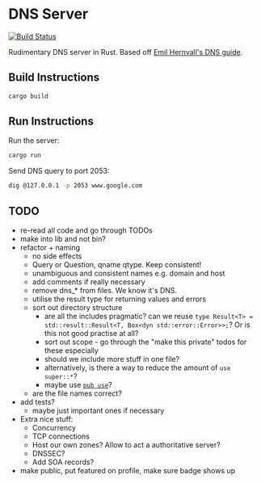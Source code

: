 # DNS Server

[![Build Status](https://img.shields.io/github/workflow/status/dominikrys/dns-server/ci?style=flat-square)](https://github.com/dominikrys/dns-server/actions)

Rudimentary DNS server in Rust. Based off [Emil Hernvall's DNS guide](https://github.com/EmilHernvall/dnsguide).

## Build Instructions

```bash
cargo build
```

## Run Instructions

Run the server:

```bash
cargo run
```

Send DNS query to port 2053:

```bash
dig @127.0.0.1 -p 2053 www.google.com
```

## TODO

- re-read all code and go through TODOs
- make into lib and not bin?
- refactor + naming
  - no side effects
  - Query or Question, qname qtype. Keep consistent!
  - unambiguous and consistent names e.g. domain and host
  - add comments if really necessary
  - remove dns\_\* from files. We know it's DNS.
  - utilise the result type for returning values and errors
  - sort out directory structure
    - are all the includes pragmatic? can we reuse `type Result<T> = std::result::Result<T, Box<dyn std::error::Error>>;`? Or is this not good practise at all?
    - sort out scope - go through the "make this private" todos for these especially
    - should we include more stuff in one file?
    - alternatively, is there a way to reduce the amount of `use super::*`?
    - maybe use [`pub use`](https://www.reddit.com/r/rust/comments/6x49mu/what_are_some_rules_of_thumb_for_use/dmd07yr?utm_source=share&utm_medium=web2x&context=3)?
  - are the file names correct?
- add tests?
  - maybe just important ones if necessary
- Extra nice stuff:
  - Concurrency
  - TCP connections
  - Host our own zones? Allow to act a authoritative server?
  - DNSSEC?
  - Add SOA records?
- make public, put featured on profile, make sure badge shows up
